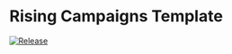 # Rising Campaigns Template

[![Release](https://img.shields.io/github/v/tag/risingcampaigns/campaign-builder?include_prereleases&label=release&message=1.4.0)](https://github.com/risingcampaigns/rc--template/releases/)
